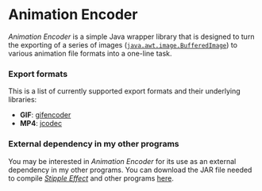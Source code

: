 # Animation Encoder

*Animation Encoder* is a simple Java wrapper library that is designed to turn the exporting of a series of images ([`java.awt.image.BufferedImage`](https://docs.oracle.com/en/java/javase/17/docs//api/java.desktop/java/awt/image/BufferedImage.html)) to various animation file formats into a one-line task.

### Export formats

This is a list of currently supported export formats and their underlying libraries:

* **GIF**: [gifencoder](https://github.com/square/gifencoder)
* **MP4**: [jcodec](https://github.com/jcodec/jcodec)

### External dependency in my other programs

You may be interested in *Animation Encoder* for its use as an external dependency in my other programs. You can download the JAR file needed to compile [*Stipple Effect*](https://github.com/stipple-effect/stipple-effect) and other programs [here](https://github.com/jbunke/animation-encoder/releases/tag/auxiliary).
